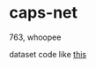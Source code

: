 # caps-net
763, whoopee

dataset code like [this](https://github.com/thomalm/svhn-multi-digit/blob/master/01-svhn-single-preprocessing.ipynb)
